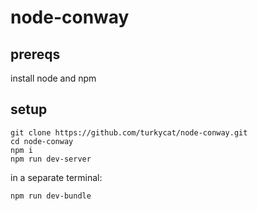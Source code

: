 # node-conway

## prereqs

install node and npm

## setup

```
git clone https://github.com/turkycat/node-conway.git
cd node-conway
npm i
npm run dev-server
```

in a separate terminal:
```
npm run dev-bundle
```